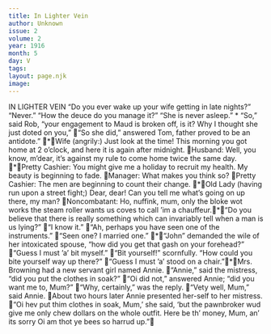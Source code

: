 ```yaml
---
title: In Lighter Vein
author: Unknown
issue: 2
volume: 2
year: 1916
month: 5
day: V
tags:
layout: page.njk
image:
---
```

IN LIGHTER VEIN “Do you ever wake up your wife getting in late nights?” “Never.” “How the deuce do you manage it?” “She is never asleep.” * “So,” said Rob, “your engagement to Maud is broken off, is it? Why I thought she just doted on you,” “So she did,” answered Tom, father proved to be an antidote.” *Wife (angrily:) Just look at the time! This morning you got home at 2 o’clock, and here it is again after midnight. Husband: Well, you know, m’dear, it’s against my rule to come home twice the same day. *Pretty Cashier: You might give me a holiday to recruit my health. My beauty is beginning to fade. Manager: What makes you think so? Pretty Cashier: The men are beginning to count their change. *Old Lady (having run upon a street fight;) Dear, dear! Can you tell me what’s going on up there, my man? Noncombatant: Ho, nuffink, mum, only the bloke wot works the steam roller wants us coves to call ’im a chauffeur.*“Do you believe that there is really something which can invariably tell when a man is us lying?” “I know it.” “Ah, perhaps you have seen one of the instruments.” “Seen one? I married one.” *“John” demanded the wile of her intoxicated spouse, “how did you get that gash on your forehead?” “Guess I must ’a’ bit myself.” “Bit yourself!” scornfully. “How could you bite yourself way up there?” “Guess I must ’a’ stood on a chair.”*Mrs. Browning had a new servant girl named Annie. “Annie,” said the mistress, “did you put the clothes in soak?” “Oi did not,” answered Annie; “did you want me to, Mum?” “Why, certainly,” was the reply. “Vety well, Mum,” said Annie. About two hours later Annie presented her-self to her mistress. “Oi hev put thim clothes in soak, Mum,’ she said, ‘but the pawnbroker wud give me only chew dollars on the whole outfit. Here be th’ money, Mum, an’ its sorry Oi am thot ye bees so harrud up.”
